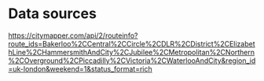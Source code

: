 # Data sources

https://citymapper.com/api/2/routeinfo?route_ids=Bakerloo%2CCentral%2CCircle%2CDLR%2CDistrict%2CElizabethLine%2CHammersmithAndCity%2CJubilee%2CMetropolitan%2CNorthern%2COverground%2CPiccadilly%2CVictoria%2CWaterlooAndCity&region_id=uk-london&weekend=1&status_format=rich

